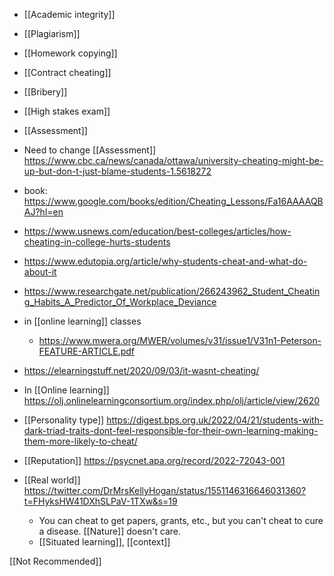 - [[Academic integrity]]
- [[Plagiarism]]
- [[Homework copying]]
- [[Contract cheating]]
- [[Bribery]]
- [[High stakes exam]]
- [[Assessment]]

- Need to change [[Assessment]] https://www.cbc.ca/news/canada/ottawa/university-cheating-might-be-up-but-don-t-just-blame-students-1.5618272

- book: https://www.google.com/books/edition/Cheating_Lessons/Fa16AAAAQBAJ?hl=en
- https://www.usnews.com/education/best-colleges/articles/how-cheating-in-college-hurts-students
- https://www.edutopia.org/article/why-students-cheat-and-what-do-about-it
- https://www.researchgate.net/publication/266243962_Student_Cheating_Habits_A_Predictor_Of_Workplace_Deviance
- in [[online learning]] classes
	-  https://www.mwera.org/MWER/volumes/v31/issue1/V31n1-Peterson-FEATURE-ARTICLE.pdf
- https://elearningstuff.net/2020/09/03/it-wasnt-cheating/

- In [[Online learning]] https://olj.onlinelearningconsortium.org/index.php/olj/article/view/2620

- [[Personality type]] https://digest.bps.org.uk/2022/04/21/students-with-dark-triad-traits-dont-feel-responsible-for-their-own-learning-making-them-more-likely-to-cheat/

- [[Reputation]] https://psycnet.apa.org/record/2022-72043-001

- [[Real world]] https://twitter.com/DrMrsKellyHogan/status/1551146316646031360?t=FHyksHW41DXhSLPaV-1TXw&s=19
	-  You can cheat to get papers, grants, etc., but you can't cheat to cure a disease. [[Nature]] doesn't care.
	-  [[Situated learning]], [[context]]

[[Not Recommended]]
